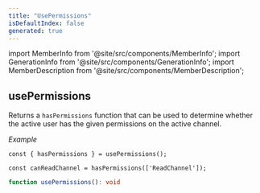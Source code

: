 ```yaml
---
title: "UsePermissions"
isDefaultIndex: false
generated: true
---
```

<!-- This file was generated from the Vendure source. Do not modify. Instead, re-run the "docs:build" script -->
import MemberInfo from '@site/src/components/MemberInfo';
import GenerationInfo from '@site/src/components/GenerationInfo';
import MemberDescription from '@site/src/components/MemberDescription';


## usePermissions

<GenerationInfo sourceFile="packages/dashboard/src/lib/hooks/use-permissions.ts" sourceLine="23" packageName="@vendure/dashboard" since="3.3.0" />

Returns a `hasPermissions` function that can be used to determine whether the active user
has the given permissions on the active channel.

*Example*

```tsx
const { hasPermissions } = usePermissions();

const canReadChannel = hasPermissions(['ReadChannel']);
```

```ts title="Signature"
function usePermissions(): void
```
